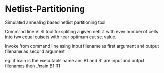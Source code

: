 # Netlist-Partitioning
Simulated annealing based netlist partitioning tool

Command line VLSI tool for spliting a given netlist with even number of cells into two equal cutsets with near optimum cut set value.

Invoke from command line using input filename as first argument and output filename as second argument

eg: if main is the executable name and B1 and R1 are input and output filenames then ./main B1 R1
